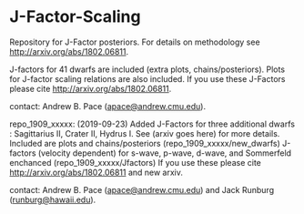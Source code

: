 # J-Factor-Scaling

Repository for J-Factor posteriors.  For details on methodology see http://arxiv.org/abs/1802.06811.

J-factors for 41 dwarfs are included (extra plots, chains/posteriors).
Plots for J-factor scaling relations are also included.
If you use these J-Factors please cite http://arxiv.org/abs/1802.06811.

contact: Andrew B. Pace (apace@andrew.cmu.edu).

repo_1909_xxxxx:
(2019-09-23) Added J-Factors for three additional dwarfs : Sagittarius II, Crater II, Hydrus I.  See (arxiv goes here) for more details.
Included are plots and chains/posteriors (repo_1909_xxxxx/new_dwarfs)
J-factors (velocity dependent) for s-wave, p-wave, d-wave, and Sommerfeld enchanced (repo_1909_xxxxx/Jfactors)
If you use these please cite http://arxiv.org/abs/1802.06811 and new arxiv.

contact: Andrew B. Pace (apace@andrew.cmu.edu) and Jack Runburg (runburg@hawaii.edu).
